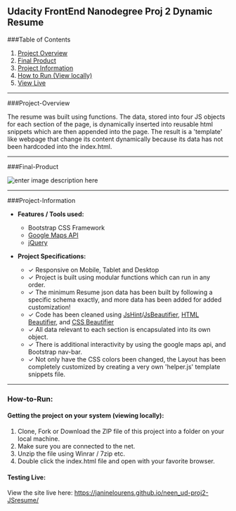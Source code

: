 **Udacity FrontEnd Nanodegree Proj 2**
Dynamic Resume
---

###Table of Contents
1. [Project Overview](#project-overview)
2. [Final Product](#final-product)
3. [Project Information](#project-information)
7. [How to Run (View locally)](#how-to-run)
9. [View Live](https://janinelourens.github.io/neen_ud-proj2-JSresume/)

---

###Project-Overview

The resume was built using functions. The data, stored into four JS objects for each section of the page,   is dynamically inserted into reusable html snippets which are then appended into the page.  The result is a 'template' like webpage that change its content dynamically because its data has not been hardcoded into the index.html.

---
###Final-Product

![enter image description here](https://www.dropbox.com/s/vxmkn9vw9fqqp5d/resume.jpg?raw=1)

---

###Project-Information

- **Features / Tools used:**
  -  Bootstrap CSS Framework
  -  [Google Maps API](https://developers.google.com/maps/)
  -  [jQuery](https://jquery.com/)

- **Project Specifications:**
  - ✓ Responsive on Mobile, Tablet and Desktop
  - ✓ Project is built using modular functions which can run in any order.
  - ✓ The minimum Resume json data has been built by following a specific schema exactly, and more data has been added for added customization!
  - ✓ Code has been cleaned using [JsHint](http://jshint.com/)/[JsBeautifier](http://jsbeautifier.org/),  [HTML Beautifier](HTML%20Beautifier), and [CSS Beautifier](http://html.fwpolice.com/css/)
  - ✓ All data relevant to each section is encapsulated into its own object.
  - ✓ There is additional interactivity by using the google maps api, and Bootstrap nav-bar.
  - ✓ Not only have the CSS colors been changed, the Layout has been completely customized by creating a very own 'helper.js' template snippets file.

---

### How-to-Run:

#### **Getting the project on your system (viewing locally):**

1. Clone, Fork or Download the ZIP file of this project into a folder on your local machine.
2. Make sure you are connected to the net.
3. Unzip the file using Winrar / 7zip etc.
4. Double click the index.html file and open with your favorite browser.

#### **Testing Live:**
View the site live here: https://janinelourens.github.io/neen_ud-proj2-JSresume/

